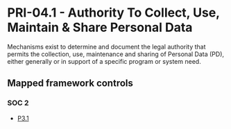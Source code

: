 # PRI-04.1 - Authority To Collect, Use, Maintain & Share Personal Data
Mechanisms exist to determine and document the legal authority that permits the collection, use, maintenance and sharing of Personal Data (PD), either generally or in support of a specific program or system need.
## Mapped framework controls
### SOC 2
- [P3.1](../soc2/p31.md)